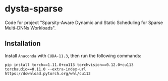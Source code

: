 # dysta-sparse
Code for project "Sparsity-Aware Dynamic and Static Scheduling for Sparse Multi-DNNs Workloads".


## Installation

Install `Anaconda` with `CUDA-11.3`, then run the following commands:
```
pip install torch==1.11.0+cu113 torchvision==0.12.0+cu113 torchaudio==0.11.0 --extra-index-url https://download.pytorch.org/whl/cu113
```